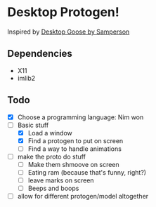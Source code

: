 # Desktop Protogen!
Inspired by [Desktop Goose by Samperson](https://samperson.itch.io/desktop-goose)

## Dependencies
+ X11
+ imlib2

## Todo
- [x] Choose a programming language: Nim won
- [ ] Basic stuff
    + [x] Load a window 
    + [x] Find a protogen to put on screen
    + [ ] Find a way to handle animations
- [ ] make the proto do stuff
    + [ ] Make them shmoove on screen
    + [ ] Eating ram (because that's funny, right?)
    + [ ] leave marks on screen
    + [ ] Beeps and boops
- [ ] allow for different protogen/model altogether
